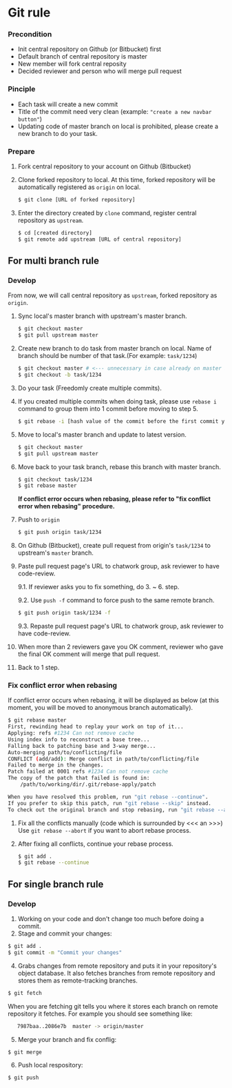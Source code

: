 # Git rule

### Precondition
- Init central repository on Github (or Bitbucket) first
- Default branch of central repository is master
- New member will fork central reposity
- Decided reviewer and person who will merge pull request

### Pinciple
- Each task will create a new commit
- Title of the commit need very clean (example: `"create a new navbar button"`)
- Updating code of master branch on local is prohibited, please create a new branch to do your task.

### Prepare
1. Fork central repository to your account on Github (Bitbucket)

2. Clone forked repository to local. At this time, forked repository will be automatically registered as `origin` on local.
    ```sh
    $ git clone [URL of forked repository]
    ```

3. Enter the directory created by `clone` command, register central repository as `upstream`.
    ```sh
    $ cd [created directory]
    $ git remote add upstream [URL of central repository]
    ```

## For multi branch rule

### Develop

From now, we will call central repository as `upstream`, forked repository as `origin`.

1. Sync local's master branch with upstream's master branch.
    ```sh
    $ git checkout master
    $ git pull upstream master
    ```

2. Create new branch to do task from master branch on local. Name of branch should be number of that task.(For example: `task/1234`)
    ```sh
    $ git checkout master # <--- unnecessary in case already on master branch
    $ git checkout -b task/1234
    ```

3. Do your task (Freedomly create multiple commits).

4. If you created multiple commits when doing task, please use `rebase i` command to group them into 1 commit before moving to step 5.
    ```sh
    $ git rebase -i [hash value of the commit before the first commit you created or the number of commits needs to be grouped]
    ```

5. Move to local's master branch and update to latest version.
    ```sh
    $ git checkout master
    $ git pull upstream master
    ```

6. Move back to your task branch, rebase this branch with master branch.
    ```sh
    $ git checkout task/1234
    $ git rebase master
    ```
    **If conflict error occurs when rebasing, please refer to "fix conflict error when rebasing" procedure.**

7. Push to `origin`

    ```sh
    $ git push origin task/1234
    ```

8. On Github (Bitbucket), create pull request from origin's  `task/1234` to upstream's `master` branch.

9. Paste pull request page's URL to chatwork group, ask reviewer to have code-review.

    9.1. If reviewer asks you to fix something, do 3. ~ 6. step.

    9.2. Use `push -f` command to force push to the same remote branch.
    ```sh
    $ git push origin task/1234 -f
    ```

    9.3. Repaste pull request page's URL to chatwork group, ask reviewer to have code-review.

10. When more than 2 reviewers gave you OK comment, reviewer who gave the final OK comment will merge that pull request.
11. Back to 1 step.

### Fix conflict error when rebasing

If conflict error occurs when rebasing, it will be displayed as below (at this moment, you will be moved to anonymous branch automatically).
```sh
$ git rebase master
First, rewinding head to replay your work on top of it...
Applying: refs #1234 Can not remove cache
Using index info to reconstruct a base tree...
Falling back to patching base and 3-way merge...
Auto-merging path/to/conflicting/file
CONFLICT (add/add): Merge conflict in path/to/conflicting/file
Failed to merge in the changes.
Patch failed at 0001 refs #1234 Can not remove cache
The copy of the patch that failed is found in:
    /path/to/working/dir/.git/rebase-apply/patch

When you have resolved this problem, run "git rebase --continue".
If you prefer to skip this patch, run "git rebase --skip" instead.
To check out the original branch and stop rebasing, run "git rebase --abort".
```

1. Fix all the conflicts manually (code which is surrounded by <<< an >>>)
Use `git rebase --abort` if you want to abort rebase process.

2. After fixing all conflicts, continue your rebase process.

    ```sh
    $ git add .
    $ git rebase --continue
    ```

## For single branch rule

### Develop
1. Working on your code and don't change too much before doing a commit.
2. Stage and commit your changes:
```sh
$ git add .
$ git commit -m "Commit your changes"
```
4. Grabs changes from remote repository and puts it in your repository's object database. It also fetches branches from remote repository and stores them as remote-tracking branches.
```sh
$ git fetch
```
When you are fetching git tells you where it stores each branch on remote repository it fetches. For example you should see something like:
```sh
   7987baa..2086e7b  master -> origin/master
```
5. Merge your branch and fix conflig:
```sh
$ git merge
```
6. Push local respository:
```sh
$ git push
```